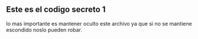 ## Este es el codigo secreto 1

lo mas importante es mantener oculto este archivo ya que si no se mantiene escondido noslo pueden robar.


